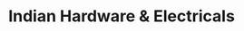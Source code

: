 ---
title: "Indian Hardware & Electricals"
url: /varkala/indian-hardware-und-electricals/
shop: Elektronik
---